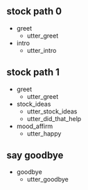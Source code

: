 ## stock path 0             <!-- this is already the start of the next story -->
* greet
  - utter_greet             <!-- action of the bot to execute -->
* intro
  - utter_intro

## stock path 1               <!-- this is already the start of the next story -->
* greet
  - utter_greet             <!-- action of the bot to execute -->
* stock_ideas
  - utter_stock_ideas
  - utter_did_that_help
* mood_affirm
  - utter_happy

## say goodbye
* goodbye
  - utter_goodbye